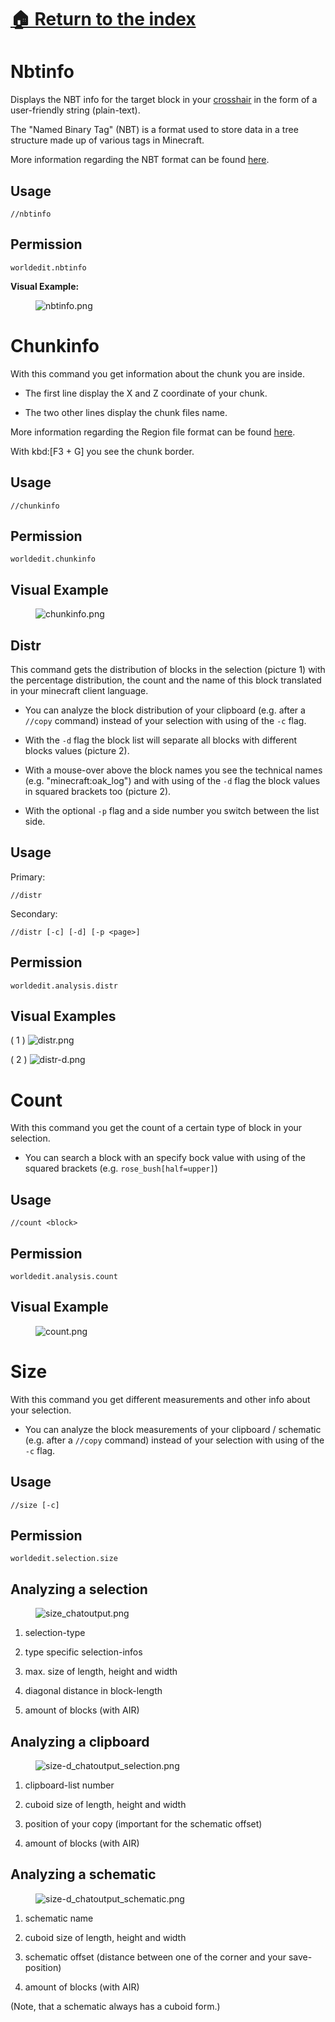 # [🏠 Return to the index](#../README.adoc)

# Nbtinfo

Displays the NBT info for the target block in your
[crosshair](https://minecraft.gamepedia.com/File:HUD_example.png) in the
form of a user-friendly string (plain-text).

The "Named Binary Tag" (NBT) is a format used to store data in a tree
structure made up of various tags in Minecraft.

More information regarding the NBT format can be found
[here](https://minecraft.gamepedia.com/NBT_format).

## Usage

`//nbtinfo`

## Permission

`worldedit.nbtinfo`

**Visual Example:**

<figure>
<img src="https://i.imgur.com/dNAu8xR.png" alt="nbtinfo.png" />
</figure>

# Chunkinfo

With this command you get information about the chunk you are inside.

-   The first line display the X and Z coordinate of your chunk.

-   The two other lines display the chunk files name.

More information regarding the Region file format can be found
[here](https://minecraft.gamepedia.com/Region_file_format).

With kbd:\[F3 + G\] you see the chunk border.

## Usage

`//chunkinfo`

## Permission

`worldedit.chunkinfo`

## Visual Example

<figure>
<img src="https://i.imgur.com/tzRoWmB.png" alt="chunkinfo.png" />
</figure>

## Distr

This command gets the distribution of blocks in the selection
(picture 1) with the percentage distribution, the count and the name of
this block translated in your minecraft client language.

-   You can analyze the block distribution of your clipboard (e.g. after
    a `//copy` command) instead of your selection with using of the `-c`
    flag.

-   With the `-d` flag the block list will separate all blocks with
    different blocks values (picture 2).

-   With a mouse-over above the block names you see the technical names
    (e.g. "minecraft:oak\_log") and with using of the `-d` flag the
    block values in squared brackets too (picture 2).

-   With the optional `-p` flag and a side number you switch between the
    list side.

## Usage

Primary:

`//distr`

Secondary:

`//distr [-c] [-d] [-p <page>]`

## Permission

`worldedit.analysis.distr`

## Visual Examples

( 1 ) ![distr.png](https://i.imgur.com/MA3YAnj.png)

( 2 ) ![distr-d.png](https://i.imgur.com/rd5Dkz4.png)

# Count

With this command you get the count of a certain type of block in your
selection.

-   You can search a block with an specify bock value with using of the
    squared brackets (e.g. `rose_bush[half=upper]`)

## Usage

`//count <block>`

## Permission

`worldedit.analysis.count`

## Visual Example

<figure>
<img src="https://i.imgur.com/v5d7qps.png" alt="count.png" />
</figure>

# Size

With this command you get different measurements and other info about
your selection.

-   You can analyze the block measurements of your clipboard / schematic
    (e.g. after a `//copy` command) instead of your selection with using
    of the `-c` flag.

## Usage

`//size [-c]`

## Permission

`worldedit.selection.size`

## Analyzing a selection

<figure>
<img src="https://i.imgur.com/O0HHzyW.png" alt="size_chatoutput.png" />
</figure>

1.  selection-type

2.  type specific selection-infos

3.  max. size of length, height and width

4.  diagonal distance in block-length

5.  amount of blocks (with AIR)

## Analyzing a clipboard

<figure>
<img src="https://i.imgur.com/JffswW6.png"
alt="size-d_chatoutput_selection.png" />
</figure>

1.  clipboard-list number

2.  cuboid size of length, height and width

3.  position of your copy (important for the schematic offset)

4.  amount of blocks (with AIR)

## Analyzing a schematic

<figure>
<img src="https://i.imgur.com/NqfkzeB.png"
alt="size-d_chatoutput_schematic.png" />
</figure>

1.  schematic name

2.  cuboid size of length, height and width

3.  schematic offset (distance between one of the corner and your
    save-position)

4.  amount of blocks (with AIR)

(Note, that a schematic always has a cuboid form.)
